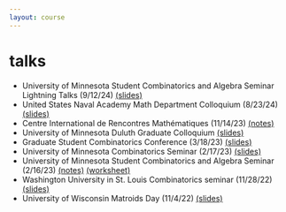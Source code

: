 ```yaml
---
layout: course
---
```


# talks

- University of Minnesota Student Combinatorics and Algebra Seminar Lightning Talks (9/12/24) [(slides)](/assets/talks/hyperplane-history.pdf)
- United States Naval Academy Math Department Colloquium (8/23/24) [(slides)](/assets/talks/usna-24.pdf)
- Centre International de Rencontres Mathématiques (11/14/23) [(notes)](/assets/talks/linear-program-permrep.pdf)
- University of Minnesota Duluth Graduate Colloquium [(slides)](/assets/talks/umd-23.pdf)
- Graduate Student Combinatorics Conference (3/18/23) [(slides)](/assets/talks/gscc2023.pdf)
- University of Minnesota Combinatorics Seminar (2/17/23) [(slides)](/assets/talks/umn-equiv-kl-23.pdf)
- University of Minnesota Student Combinatorics and Algebra Seminar (2/16/23) [(notes)](/assets/talks/alenvers.pdf) [(worksheet)](/assets/talks/LR-worksheet.pdf)
- Washington University in St. Louis Combinatorics seminar (11/28/22) [(slides)](https://trevorkarn.github.io/assets/wustl-equiv-kl-22.pdf)
- University of Wisconsin Matroids Day (11/4/22) [(slides)](https://trevorkarn.github.io/assets/matroids-day-2022.pdf)

